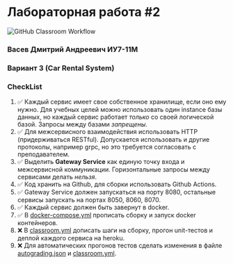 # Лабораторная работа #2

![GitHub Classroom Workflow](../../workflows/GitHub%20Classroom%20Workflow/badge.svg?branch=master)

### Васев Дмитрий Андреевич ИУ7-11М

### Вариант 3 (Car Rental System)

### CheckList

1. ✅ Каждый сервис имеет свое собственное хранилище, если оно ему нужно. Для учебных целей можно использовать один
   instance базы данных, но каждый сервис работает _только_ со своей логической базой. Запросы между базами _запрещены_.
2. ✅ Для межсервисного взаимодействия использовать HTTP (придерживаться RESTful). Допускается использовать и другие
   протоколы, например grpc, но это требуется согласовать с преподавателем.
3. ✅ Выделить **Gateway Service** как единую точку входа и межсервисной коммуникации. Горизонтальные запросы между
   сервисами делать _нельзя_.
4. ✅ Код хранить на Github, для сборки использовать Github Actions.
5. ✅ Gateway Service должен запускаться на порту 8080, остальные сервисы запускать на портах 8050, 8060, 8070.
6. ✅ Каждый сервис должен быть завернут в docker.
7. ✅ В [docker-compose.yml](docker-compose.yml) прописать сборку и запуск docker контейнеров.
8. ❌ В [classroom.yml](.github/workflows/classroom.yml) дописать шаги на сборку, прогон unit-тестов и деплой каждого
   сервиса на heroku.
9. ❌ Для автоматических прогонов тестов сделать изменения в файле [autograding.json](.github/classroom/autograding.json)
   и [classroom.yml](.github/workflows/classroom.yml).
